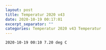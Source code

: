 ```yaml
---
layout: post
title: Temperatur 2020 v43
date: 2020-10-19 00:17:01
excerpt_separator: ""
categories: Temperatur 2020 v43 Temperatur
---
```

```
2020-10-19 00:10 7.20 deg C
```
